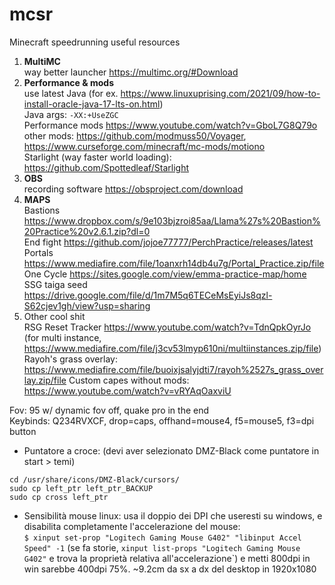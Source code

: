 # mcsr
Minecraft speedrunning useful resources
 
1. **MultiMC**  
way better launcher https://multimc.org/#Download
3. **Performance & mods**  
use latest Java (for ex. https://www.linuxuprising.com/2021/09/how-to-install-oracle-java-17-lts-on.html)  
Java args: `-XX:+UseZGC`  
Performance mods https://www.youtube.com/watch?v=GboL7G8Q79o  
other mods: https://github.com/modmuss50/Voyager, https://www.curseforge.com/minecraft/mc-mods/motiono  
Starlight (way faster world loading): https://github.com/Spottedleaf/Starlight
4. **OBS**  
recording software https://obsproject.com/download
6. **MAPS**  
Bastions      https://www.dropbox.com/s/9e103bjzroi85aa/Llama%27s%20Bastion%20Practice%20v2.6.1.zip?dl=0  
End fight     https://github.com/jojoe77777/PerchPractice/releases/latest  
Portals        https://www.mediafire.com/file/1oanxrh14db4u7g/Portal_Practice.zip/file  
One Cycle https://sites.google.com/view/emma-practice-map/home  
SSG taiga seed https://drive.google.com/file/d/1m7M5q6TECeMsEyiJs8qzl-S62cjev1gh/view?usp=sharing  
6. Other cool shit  
RSG Reset Tracker https://www.youtube.com/watch?v=TdnQpkOyrJo (for multi instance, https://www.mediafire.com/file/j3cv53lmyp610ni/multiinstances.zip/file)
Rayoh's grass overlay: https://www.mediafire.com/file/buoixjsalyjdti7/rayoh%2527s_grass_overlay.zip/file
Custom capes without mods: https://www.youtube.com/watch?v=vRYAqOaxviU


Fov: 95 w/ dynamic fov off, quake pro in the end  
Keybinds: Q234RVXCF, drop=caps, offhand=mouse4, f5=mouse5, f3=dpi button

- Puntatore a croce: (devi aver selezionato DMZ-Black come puntatore in start > temi)
```
cd /usr/share/icons/DMZ-Black/cursors/
sudo cp left_ptr left_ptr_BACKUP
sudo cp cross left_ptr
```
- Sensibilità mouse linux: usa il doppio dei DPI che useresti su windows, e disabilita completamente l'accelerazione del mouse:  
`$ xinput set-prop "Logitech Gaming Mouse G402" "libinput Accel Speed" -1` (se fa storie, `xinput list-props "Logitech Gaming Mouse G402"` e trova la proprietà relativa all'accelerazione`)
e metti 800dpi in win sarebbe 400dpi 75%. ~9.2cm da sx a dx del desktop in 1920x1080
